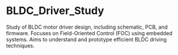 # BLDC_Driver_Study
Study of BLDC motor driver design, including schematic, PCB, and firmware. Focuses on Field-Oriented Control (FOC) using embedded systems. Aims to understand and prototype efficient BLDC driving techniques.
